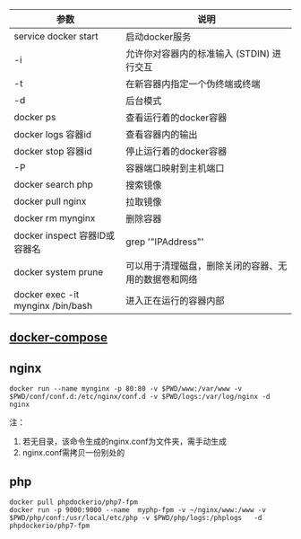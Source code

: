 
|   参数  | 说明    |
| --- | --- |
|service docker start|启动docker服务|
|  -i |  允许你对容器内的标准输入 (STDIN) 进行交互    |
|  -t |  在新容器内指定一个伪终端或终端    |
| -d| 后台模式|
| docker ps| 查看运行着的docker容器|
| docker logs 容器id | 查看容器内的输出|
| docker stop 容器id | 停止运行着的docker容器 | 
| -P | 容器端口映射到主机端口 |
| docker search php| 搜索镜像|
| docker pull nginx | 拉取镜像|
|docker rm mynginx| 删除容器|
|docker inspect 容器ID或容器名 |grep '"IPAddress"'|查看容器ip|
|docker system prune|可以用于清理磁盘，删除关闭的容器、无用的数据卷和网络|
|docker exec -it mynginx /bin/bash|进入正在运行的容器内部|
## [docker-compose](./docker-compose.md)
## nginx
```
docker run --name mynginx -p 80:80 -v $PWD/www:/var/www -v $PWD/conf/conf.d:/etc/nginx/conf.d -v $PWD/logs:/var/log/nginx -d nginx
```
注：
1. 若无目录，该命令生成的nginx.conf为文件夹，需手动生成
2. nginx.conf需拷贝一份别处的
## php
```
docker pull phpdockerio/php7-fpm
docker run -p 9000:9000 --name  myphp-fpm -v ~/nginx/www:/www -v $PWD/php/conf:/usr/local/etc/php -v $PWD/php/logs:/phplogs   -d phpdockerio/php7-fpm
```

